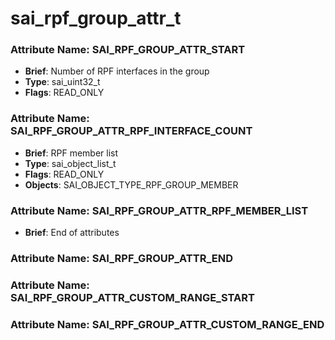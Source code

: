 # **sai_rpf_group_attr_t**
### Attribute Name: **SAI_RPF_GROUP_ATTR_START**
- **Brief**: Number of RPF interfaces in the group
- **Type**: sai_uint32_t
- **Flags**: READ_ONLY

### Attribute Name: **SAI_RPF_GROUP_ATTR_RPF_INTERFACE_COUNT**
- **Brief**: RPF member list
- **Type**: sai_object_list_t
- **Flags**: READ_ONLY
- **Objects**: SAI_OBJECT_TYPE_RPF_GROUP_MEMBER

### Attribute Name: **SAI_RPF_GROUP_ATTR_RPF_MEMBER_LIST**
- **Brief**: End of attributes

### Attribute Name: **SAI_RPF_GROUP_ATTR_END**

### Attribute Name: **SAI_RPF_GROUP_ATTR_CUSTOM_RANGE_START**

### Attribute Name: **SAI_RPF_GROUP_ATTR_CUSTOM_RANGE_END**




